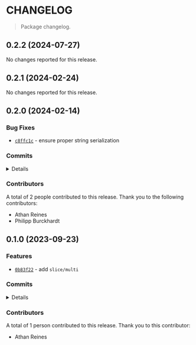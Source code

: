 # CHANGELOG

> Package changelog.

<section class="release" id="v0.2.2">

## 0.2.2 (2024-07-27)

No changes reported for this release.

</section>

<!-- /.release -->

<section class="release" id="v0.2.1">

## 0.2.1 (2024-02-24)

No changes reported for this release.

</section>

<!-- /.release -->

<section class="release" id="v0.2.0">

## 0.2.0 (2024-02-14)

<section class="bug-fixes">

### Bug Fixes

-   [`c8ffc1c`](https://github.com/stdlib-js/stdlib/commit/c8ffc1c1548a9ed67a52e54f60ef0827632c121c) - ensure proper string serialization

</section>

<!-- /.bug-fixes -->

<section class="commits">

### Commits

<details>

-   [`45564d8`](https://github.com/stdlib-js/stdlib/commit/45564d842ca4bbddd4ee88b6641922a6bef80b5a) - **docs:** revert moving horizontal rule _(by Athan Reines)_
-   [`860997b`](https://github.com/stdlib-js/stdlib/commit/860997bd173618dea1b85f43ad4961ef8132abbf) - **docs:** move horizontal rules _(by Athan Reines)_
-   [`406fb8c`](https://github.com/stdlib-js/stdlib/commit/406fb8c07be7d187c332d1f3838b35047dd59cbd) - **docs:** fix method name _(by Athan Reines)_
-   [`f04074a`](https://github.com/stdlib-js/stdlib/commit/f04074abd0c151f1b92c58b8cd71ecb9279803e0) - **docs:** update related packages sections [(#1276)](https://github.com/stdlib-js/stdlib/pull/1276) _(by stdlib-bot)_
-   [`dea49e0`](https://github.com/stdlib-js/stdlib/commit/dea49e03ab5571233e3da26835a6a6d3256d5737) - **docs:** use single quotes in require calls instead of backticks _(by Philipp Burckhardt)_
-   [`26cf434`](https://github.com/stdlib-js/stdlib/commit/26cf4347b243f1f363273481512e1ffebcb27ad5) - **docs:** update related packages sections [(#1156)](https://github.com/stdlib-js/stdlib/pull/1156) _(by stdlib-bot)_
-   [`b496b72`](https://github.com/stdlib-js/stdlib/commit/b496b72595355b5a794c940bd7f81ea5223b91bd) - **build:** replace tslint directive with eslint equivalent _(by Philipp Burckhardt)_
-   [`cab141b`](https://github.com/stdlib-js/stdlib/commit/cab141b17faa237fc68e484979cf1752400e3bf4) - **docs:** update links _(by Athan Reines)_
-   [`c8ffc1c`](https://github.com/stdlib-js/stdlib/commit/c8ffc1c1548a9ed67a52e54f60ef0827632c121c) - **fix:** ensure proper string serialization _(by Athan Reines)_

</details>

</section>

<!-- /.commits -->

<section class="contributors">

### Contributors

A total of 2 people contributed to this release. Thank you to the following contributors:

-   Athan Reines
-   Philipp Burckhardt

</section>

<!-- /.contributors -->

</section>

<!-- /.release -->

<section class="release" id="v0.1.0">

## 0.1.0 (2023-09-23)

<section class="features">

### Features

-   [`0b83f22`](https://github.com/stdlib-js/stdlib/commit/0b83f229a73cedc5a5a587b72b8d8984336c3224) - add `slice/multi`

</section>

<!-- /.features -->

<section class="commits">

### Commits

<details>

-   [`7e21499`](https://github.com/stdlib-js/stdlib/commit/7e21499f16d53f067b27d708bf2551fa98a53581) - **test:** fix assertion _(by Athan Reines)_
-   [`b611203`](https://github.com/stdlib-js/stdlib/commit/b6112036fb393414164c6f8a2dc6337ed65996e8) - **docs:** add comment _(by Athan Reines)_
-   [`5bfaca0`](https://github.com/stdlib-js/stdlib/commit/5bfaca06682462f6b8fca86359081f2523f233b0) - **test:** add property test _(by Athan Reines)_
-   [`c3ea036`](https://github.com/stdlib-js/stdlib/commit/c3ea03622a2c8bcd0804c8d30c35c34226071718) - **style:** disable lint rule _(by Athan Reines)_
-   [`0b83f22`](https://github.com/stdlib-js/stdlib/commit/0b83f229a73cedc5a5a587b72b8d8984336c3224) - **feat:** add `slice/multi` _(by Athan Reines)_

</details>

</section>

<!-- /.commits -->

<section class="contributors">

### Contributors

A total of 1 person contributed to this release. Thank you to this contributor:

-   Athan Reines

</section>

<!-- /.contributors -->

</section>

<!-- /.release -->

